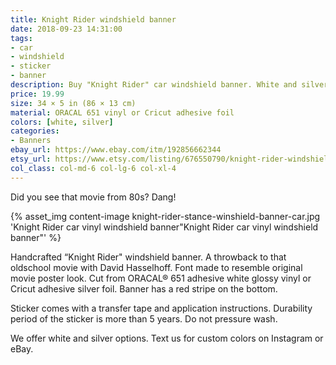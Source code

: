```yaml
---
title: Knight Rider windshield banner
date: 2018-09-23 14:31:00
tags:
- car
- windshield
- sticker
- banner
description: Buy "Knight Rider" car windshield banner. White and silver colors. Great addon for your modified car.
price: 19.99
size: 34 × 5 in (86 × 13 cm)
material: ORACAL 651 vinyl or Cricut adhesive foil
colors: [white, silver]
categories:
- Banners
ebay_url: https://www.ebay.com/itm/192856662344
etsy_url: https://www.etsy.com/listing/676550790/knight-rider-windshield-banner
col_class: col-md-6 col-lg-6 col-xl-4
---
```


Did you see that movie from 80s? Dang!

<!-- more -->
{% asset_img content-image knight-rider-stance-winshield-banner-car.jpg 'Knight Rider car vinyl windshield banner"Knight Rider car vinyl windshield banner"' %}

Handcrafted “Knight Rider" windshield banner. A throwback to that oldschool movie with David Hasselhoff. Font made to resemble original movie poster look. Cut from ORACAL® 651 adhesive white glossy vinyl or Cricut adhesive silver foil. Banner has a red stripe on the bottom.

Sticker comes with a transfer tape and application instructions. Durability period of the sticker is more than 5 years. Do not pressure wash.

We offer white and silver options. Text us for custom colors on Instagram or eBay.
